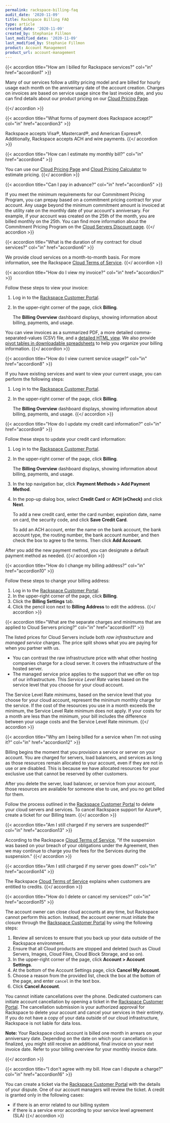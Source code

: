```yaml
---
permalink: rackspace-billing-faq
audit_date: '2020-11-09'
title: Rackspace Billing FAQ
type: article
created_date: '2020-11-09'
created_by: Stephanie Fillmon
last_modified_date: '2020-11-09'
last_modified_by: Stephanie Fillmon
product: Account Management
product_url: account-management
---
```


{{< accordion title="How am I billed for Rackspace services?" col="in" href="accordion1" >}}

Many of our services follow a utility pricing model and are billed for
hourly usage each month on the anniversary date of the account creation.
Charges on invoices are based on service usage since the last invoice
date, and you can find details about our product pricing on our [Cloud Pricing Page](https://www.rackspace.com/cloud/public-pricing/).

{{</ accordion >}}

{{< accordion title="What forms of payment does Rackspace accept?" col="in" href="accordion3" >}}

Rackspace accepts Visa&reg;, Mastercard&reg;, and American Express&reg;. Additionally, Rackspace
accepts ACH and wire payments.
{{</ accordion >}}

{{< accordion title="How can I estimate my monthly bill?" col="in" href="accordion4" >}}

You can use our [Cloud Pricing Page](https://www.rackspace.com/cloud/public-pricing/) and [Cloud Pricing Calculator](https://www.rackspace.com/calculator/)
to estimate pricing.
{{</ accordion >}}

{{< accordion title="Can I pay in advance?" col="in" href="accordion5" >}}

If you meet the minimum requirements for our Commitment Pricing Program,
you can prepay based on a commitment pricing contract for your account. Any
usage beyond the minimum commitment amount is invoiced at the utility rate on
the monthly date of your account's anniversary. For example, if your account
was created on the 25th of the month, you are billed monthly on the 25th.
You can find more information about the Commitment Pricing
Program on the [Cloud Servers Discount
page](https://www.rackspace.com/cloud/servers/discounts/).
{{</ accordion >}}

{{< accordion title="What is the duration of my contract for cloud services?" col="in" href="accordion6" >}}

We provide cloud services on a month-to-month basis. For more information,
see the Rackspace [Cloud Terms of
Service](https://www.rackspace.com/information/legal/cloud/tos).
{{</ accordion >}}

{{< accordion title="How do I view my invoice?" col="in" href="accordion7" >}}

Follow these steps to view your invoice:

1. Log in to the [Rackspace Customer Portal](https://login.rackspace.com).
2. In the upper-right corner of the page, click **Billing**.

   The **Billing Overview** dashboard displays, showing
   information about billing, payments, and usage.

You can view invoices as a summarized PDF, a more detailed
comma-separated-values (CSV) file, and a [detailed HTML
view](/support/how-to/detailed-invoices-overview/).
We also provide [pivot tables in downloadable
spreadsheets](/support/how-to/use-pivot-tables-with-your-cloud-billing-invoice)
to help you organize your billing information.
{{</ accordion >}}

{{< accordion title="How do I view current service usage?" col="in" href="accordion8" >}}

If you have existing services and want to view your current usage, you
can perform the following steps:

1. Log in to the [Rackspace Customer Portal](https://login.rackspace.com).
2. In the upper-right corner of the page, click **Billing**.

   The **Billing Overview** dashboard displays, showing
   information about billing, payments, and usage.
{{</ accordion >}}

{{< accordion title="How do I update my credit card information?" col="in" href="accordion9" >}}

Follow these steps to update your credit card information:

1. Log in to the [Rackspace Customer Portal](https://login.rackspace.com).
2. In the upper-right corner of the page, click **Billing**.
    
   The **Billing Overview** dashboard displays, showing
   information about billing, payments, and usage.
    
3. In the top navigation bar, click **Payment Methods > Add Payment Method**.
4. In the pop-up dialog box, select **Credit Card** or **ACH (eCheck)** and click **Next**.

   To add a new credit card, enter the card number, expiration date, name on card, the security
   code, and click **Save Credit Card**.
   
   To add an ACH account, enter the name on the bank account, the bank account type, the routing
   number, the bank account number, and then check the box to agree to the terms. Then click **Add Account**.
   
After you add the new payment method, you can designate a default payment method as needed.
{{</ accordion >}}

{{< accordion title="How do I change my billing address?" col="in" href="accordion10" >}}

Follow these steps to change your billing address:

1.  Log in to the [Rackspace Customer Portal](https://login.rackspace.com).
2.  In the upper-right corner of the page, click **Billing**.
3.  Click the **Billing Settings** tab.
4.  Click the pencil icon next to **Billing Address** to edit the address.
{{</ accordion >}}

{{< accordion title="What are the separate charges and minimums that are applied to Cloud Servers pricing?" col="in" href="accordion11" >}}

The listed prices for Cloud Servers include both *raw
infrastructure* and *managed service* charges. The price split
shows what you are paying for when you partner with us.

-   You can contrast the raw infrastructure price with what other
    hosting companies charge for a cloud server. It covers the
    infrastructure of the hosted server.
-   The managed service price applies to the support
    that we offer on top of our infrastructure. This *Service Level
    Rate* varies based on the service level that you choose for your
    cloud account.

The Service Level Rate *minimums*, based on the service level that you
choose for your cloud account, represent the minimum
monthly charge for the service. If the cost of the resources you use in
a month exceeds the minimum, the Service Level Rate minimum does
not apply. If your costs for a month are less than the minimum, your bill
includes the difference between your usage costs and the Service Level Rate minimum.
{{</ accordion >}}

{{< accordion title="Why am I being billed for a service when I'm not using it?" col="in" href="accordion12" >}}

Billing begins the moment that you provision a service or server on your
account. You are charged for servers, load balancers, and services as long as
those resources remain allocated to your account, even if they are not in use
or are disabled. This is because we have allocated resources for your
exclusive use that cannot be reserved by other customers.

After you delete the server, load balancer, or service from your
account, those resources are available for someone else to use, and you no
get billed for them.

Follow the process outlined in the [Rackspace Customer Portal](https://login.rackspace.com) to delete
your cloud servers and services. To cancel Rackspace support for Azure&reg;,
create a ticket for our Billing team.
{{</ accordion >}}

{{< accordion title="Am I still charged if my servers are suspended?" col="in" href="accordion13" >}}

According to the Rackspace [Cloud Terms of
Service](https://www.rackspace.com/information/legal/cloud/tos), "If the
suspension was based on your breach of your obligations under the Agreement,
then we may continue to charge you the fees for the Services during the
suspension."
{{</ accordion >}}

{{< accordion title="Am I still charged if my server goes down?" col="in" href="accordion14" >}}

The Rackspace [Cloud Terms of
Service](https://www.rackspace.com/information/legal/cloud/tos) explains
when customers are entitled to credits.
{{</ accordion >}}

{{< accordion title="How do I delete or cancel my services?" col="in" href="accordion15" >}}

The account owner can close cloud accounts at any time, but Rackspace cannot perform this action.
Instead, the account owner must initiate the closure through the [Rackspace Customer Portal](https://login.rackspace.com/)
by using the following steps:

1. Review all services to ensure that you back up your data outside of the Rackspace environment.
2. Ensure that all Cloud products are stopped and deleted (such as Cloud Servers, Images, Cloud Files,
   Cloud Block Storage, and so on).
3. In the upper-right corner of the page, click **Account > Account Settings**.
4. At the bottom of the Account Settings page, click **Cancel My Account**.
5. Choose a reason from the provided list, check the box at the bottom of the page, and enter
   `cancel` in the text box.
6. Click **Cancel Account**.

You cannot initiate cancellations over the phone. Dedicated customers can initiate account cancellation by
opening a ticket in the [Rackspace Customer Portal](https://login.rackspace.com/). The cancellation
submission is your authorized approval for Rackspace to delete your account and cancel
your services in their entirety. If you do not have a copy of your data outside of our cloud
infrastructure, Rackspace is not liable for data loss.

**Note:** Your Rackspace cloud account is billed one month in arrears on your anniversary
date. Depending on the date on which your cancellation is finalized, you might still
receive an additional, final invoice on your next invoice date. Refer to your billing
overview for your monthly invoice date.


{{</ accordion >}}

{{< accordion title="I don't agree with my bill. How can I dispute a charge?" col="in" href="accordion16" >}}

You can create a ticket via the [Rackspace Customer Portal](https://login.rackspace.com/) with the details of your dispute. One of
our account managers will review the ticket. A credit is granted only in the following cases:

- if there is an error related to our billing system
- if there is a service error according to your service level agreement (SLA)
{{</ accordion >}}

